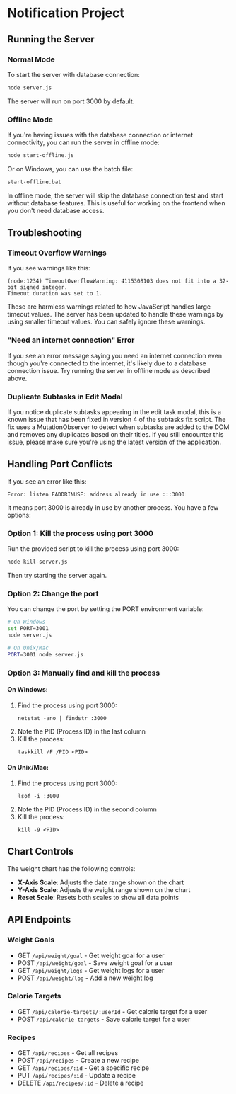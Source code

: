 # Notification Project

## Running the Server

### Normal Mode

To start the server with database connection:

```bash
node server.js
```

The server will run on port 3000 by default.

### Offline Mode

If you're having issues with the database connection or internet connectivity, you can run the server in offline mode:

```bash
node start-offline.js
```

Or on Windows, you can use the batch file:

```bash
start-offline.bat
```

In offline mode, the server will skip the database connection test and start without database features. This is useful for working on the frontend when you don't need database access.

## Troubleshooting

### Timeout Overflow Warnings

If you see warnings like this:

```
(node:1234) TimeoutOverflowWarning: 4115308103 does not fit into a 32-bit signed integer.
Timeout duration was set to 1.
```

These are harmless warnings related to how JavaScript handles large timeout values. The server has been updated to handle these warnings by using smaller timeout values. You can safely ignore these warnings.

### "Need an internet connection" Error

If you see an error message saying you need an internet connection even though you're connected to the internet, it's likely due to a database connection issue. Try running the server in offline mode as described above.

### Duplicate Subtasks in Edit Modal

If you notice duplicate subtasks appearing in the edit task modal, this is a known issue that has been fixed in version 4 of the subtasks fix script. The fix uses a MutationObserver to detect when subtasks are added to the DOM and removes any duplicates based on their titles. If you still encounter this issue, please make sure you're using the latest version of the application.

## Handling Port Conflicts

If you see an error like this:

```
Error: listen EADDRINUSE: address already in use :::3000
```

It means port 3000 is already in use by another process. You have a few options:

### Option 1: Kill the process using port 3000

Run the provided script to kill the process using port 3000:

```bash
node kill-server.js
```

Then try starting the server again.

### Option 2: Change the port

You can change the port by setting the PORT environment variable:

```bash
# On Windows
set PORT=3001
node server.js

# On Unix/Mac
PORT=3001 node server.js
```

### Option 3: Manually find and kill the process

#### On Windows:
1. Find the process using port 3000:
   ```
   netstat -ano | findstr :3000
   ```
2. Note the PID (Process ID) in the last column
3. Kill the process:
   ```
   taskkill /F /PID <PID>
   ```

#### On Unix/Mac:
1. Find the process using port 3000:
   ```
   lsof -i :3000
   ```
2. Note the PID (Process ID) in the second column
3. Kill the process:
   ```
   kill -9 <PID>
   ```

## Chart Controls

The weight chart has the following controls:

- **X-Axis Scale**: Adjusts the date range shown on the chart
- **Y-Axis Scale**: Adjusts the weight range shown on the chart
- **Reset Scale**: Resets both scales to show all data points

## API Endpoints

### Weight Goals
- GET `/api/weight/goal` - Get weight goal for a user
- POST `/api/weight/goal` - Save weight goal for a user
- GET `/api/weight/logs` - Get weight logs for a user
- POST `/api/weight/log` - Add a new weight log

### Calorie Targets
- GET `/api/calorie-targets/:userId` - Get calorie target for a user
- POST `/api/calorie-targets` - Save calorie target for a user

### Recipes
- GET `/api/recipes` - Get all recipes
- POST `/api/recipes` - Create a new recipe
- GET `/api/recipes/:id` - Get a specific recipe
- PUT `/api/recipes/:id` - Update a recipe
- DELETE `/api/recipes/:id` - Delete a recipe
